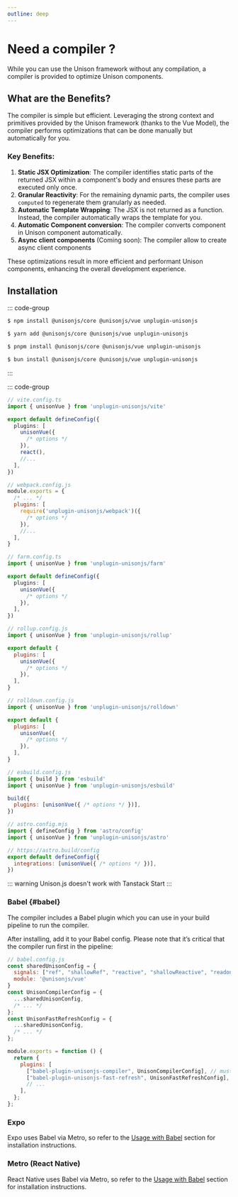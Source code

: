 ```yaml
---
outline: deep
---
```


# Need a compiler ?

While you can use the Unison framework without any compilation, a compiler is provided to optimize Unison components.

## What are the Benefits?

The compiler is simple but efficient. Leveraging the strong context and primitives provided by the Unison framework (thanks to the Vue Model), the compiler performs optimizations that can be done manually but automatically for you.

### Key Benefits:

1. **Static JSX Optimization**: The compiler identifies static parts of the returned JSX within a component's body and ensures these parts are executed only once.
2. **Granular Reactivity**: For the remaining dynamic parts, the compiler uses `computed` to regenerate them granularly as needed.
3. **Automatic Template Wrapping**: The JSX is not returned as a function. Instead, the compiler automatically wraps the template for you.
4. **Automatic Component conversion**: The compiler converts component in Unison component automatically.
5. **Async client components** (Coming soon): The compiler allow to create async client components

These optimizations result in more efficient and performant Unison components, enhancing the overall development experience.

## Installation

::: code-group

```bash [NPM]
$ npm install @unisonjs/core @unisonjs/vue unplugin-unisonjs
```

```bash [Yarn]
$ yarn add @unisonjs/core @unisonjs/vue unplugin-unisonjs
```

```bash [PNPM]
$ pnpm install @unisonjs/core @unisonjs/vue unplugin-unisonjs
```

```bash [Bun]
$ bun install @unisonjs/core @unisonjs/vue unplugin-unisonjs
```

:::

::: code-group

```ts [Vite]
// vite.config.ts
import { unisonVue } from 'unplugin-unisonjs/vite'

export default defineConfig({
  plugins: [
    unisonVue({
      /* options */
    }),
    react(),
    //...
  ],
})
```

```js [webpack]
// webpack.config.js
module.exports = {
  /* ... */
  plugins: [
    require('unplugin-unisonjs/webpack')({
      /* options */
    }),
    //...
  ],
}
```


```ts [Farm]
// farm.config.ts
import { unisonVue } from 'unplugin-unisonjs/farm'

export default defineConfig({
  plugins: [
    unisonVue({
      /* options */
    }),
  ],
})
```

```js [Rollup]
// rollup.config.js
import { unisonVue } from 'unplugin-unisonjs/rollup'

export default {
  plugins: [
    unisonVue({
      /* options */
    }),
  ],
}
```

```js [Rolldown]
// rolldown.config.js
import { unisonVue } from 'unplugin-unisonjs/rolldown'

export default {
  plugins: [
    unisonVue({
      /* options */
    }),
  ],
}
```

```js [esbuild]
// esbuild.config.js
import { build } from 'esbuild'
import { unisonVue } from 'unplugin-unisonjs/esbuild'

build({
  plugins: [unisonVue({ /* options */ })],
})
```

```js [Astro]
// astro.config.mjs
import { defineConfig } from 'astro/config'
import { unisonVue } from 'unplugin-unisonjs/astro'

// https://astro.build/config
export default defineConfig({
  integrations: [unisonVue({ /* options */ })],
})
```


::: warning
Unison.js doesn't work with Tanstack Start
:::

### Babel {#babel}

The compiler includes a Babel plugin which you can use in your build pipeline to run the compiler.

After installing, add it to your Babel config. Please note that it’s critical that the compiler run first in the pipeline:

```js
// babel.config.js
const sharedUnisonConfig = {
  signals: ["ref", "shallowRef", "reactive", "shallowReactive", "readonly"],
  module: '@unisonjs/vue'
}
const UnisonCompilerConfig = {
  ...sharedUnisonConfig,
  /* ... */
};
const UnisonFastRefreshConfig = {
  ...sharedUnisonConfig,
  /* ... */
};

module.exports = function () {
  return {
    plugins: [
      ["babel-plugin-unisonjs-compiler", UnisonCompilerConfig], // must run first!
      ["babel-plugin-unisonjs-fast-refresh", UnisonFastRefreshConfig],
      // ...
    ],
  };
};
```


### Expo

Expo uses Babel via Metro, so refer to the [Usage with Babel](#babel) section for installation instructions.

### Metro (React Native)

React Native uses Babel via Metro, so refer to the [Usage with Babel](#babel) section for installation instructions.
